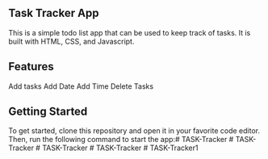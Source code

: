 ## Task Tracker App
This is a simple todo list app that can be used to keep track of tasks. It is built with HTML, CSS, and Javascript.

## Features
Add tasks
Add Date 
Add Time
Delete Tasks

## Getting Started
To get started, clone this repository and open it in your favorite code editor. Then, run the following command to start the app:#   T A S K - T r a c k e r  
 #   T A S K - T r a c k e r  
 #   T A S K - T r a c k e r  
 #   T A S K - T r a c k e r  
 #   T A S K - T r a c k e r 1  
 